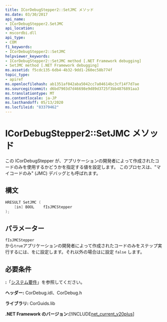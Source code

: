 ```yaml
---
title: ICorDebugStepper2::SetJMC メソッド
ms.date: 03/30/2017
api_name:
- ICorDebugStepper2.SetJMC
api_location:
- mscordbi.dll
api_type:
- COM
f1_keywords:
- ICorDebugStepper2::SetJMC
helpviewer_keywords:
- ICorDebugStepper2::SetJMC method [.NET Framework debugging]
- SetJMC method [.NET Framework debugging]
ms.assetid: f5cdc135-6db4-4b32-9dd1-260ec58b774f
topic_type:
- apiref
ms.openlocfilehash: ab1351af042aba5042cc7a04614bc3cf14f7d7ae
ms.sourcegitcommit: d6bd7903d7d46698e9d89d3725f3bb4876891aa3
ms.translationtype: MT
ms.contentlocale: ja-JP
ms.lasthandoff: 05/13/2020
ms.locfileid: "83379462"
---
```

# <a name="icordebugstepper2setjmc-method"></a>ICorDebugStepper2::SetJMC メソッド
この ICorDebugStepper が、アプリケーションの開発者によって作成されたコードのみを使用するかどうかを指定する値を設定します。 このプロセスは、"マイコードのみ" (JMC) デバッグとも呼ばれます。  
  
## <a name="syntax"></a>構文  
  
```cpp  
HRESULT SetJMC (  
    [in] BOOL    fIsJMCStepper  
);  
```  
  
## <a name="parameters"></a>パラメーター  
 `fIsJMCStepper`  
 から`true`アプリケーションの開発者によって作成されたコードのみをステップ実行するには、をに設定します。それ以外の場合はに設定 `false` します。  
  
## <a name="requirements"></a>必要条件  
 **:**「[システム要件](../../get-started/system-requirements.md)」を参照してください。  
  
 **ヘッダー:** CorDebug.idl、CorDebug.h  
  
 **ライブラリ:** CorGuids.lib  
  
 **.NET Framework のバージョン:**[!INCLUDE[net_current_v20plus](../../../../includes/net-current-v20plus-md.md)]
